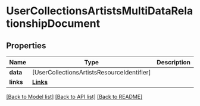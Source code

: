 # UserCollectionsArtistsMultiDataRelationshipDocument

## Properties
Name | Type | Description | Notes
------------ | ------------- | ------------- | -------------
**data** | [UserCollectionsArtistsResourceIdentifier] |  | [optional] 
**links** | [**Links**](Links.md) |  | [optional] 

[[Back to Model list]](../README.md#documentation-for-models) [[Back to API list]](../README.md#documentation-for-api-endpoints) [[Back to README]](../README.md)


